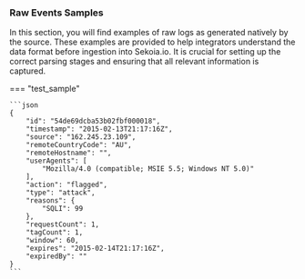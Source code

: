 
### Raw Events Samples

In this section, you will find examples of raw logs as generated natively by the source. These examples are provided to help integrators understand the data format before ingestion into Sekoia.io. It is crucial for setting up the correct parsing stages and ensuring that all relevant information is captured.


=== "test_sample"


    ```json
	{
        "id": "54de69dcba53b02fbf000018",
        "timestamp": "2015-02-13T21:17:16Z",
        "source": "162.245.23.109",
        "remoteCountryCode": "AU",
        "remoteHostname": "",
        "userAgents": [
            "Mozilla/4.0 (compatible; MSIE 5.5; Windows NT 5.0)"
        ],
        "action": "flagged",
        "type": "attack",
        "reasons": {
            "SQLI": 99
        },
        "requestCount": 1,
        "tagCount": 1,
        "window": 60,
        "expires": "2015-02-14T21:17:16Z",
        "expiredBy": ""
    }
    ```



